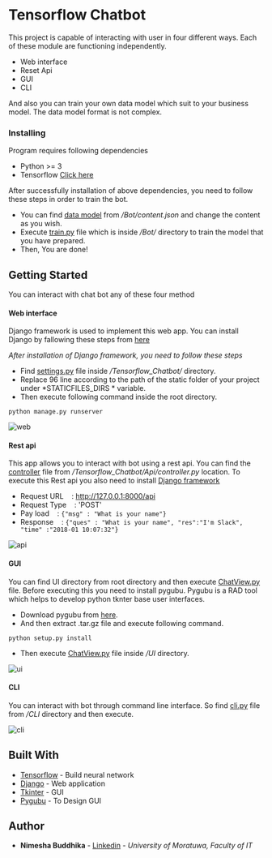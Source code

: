 # Tensorflow Chatbot

This project is capable of interacting with user in four different ways. Each of these module are functioning independently.

* Web interface
* Reset Api
* GUI
* CLI

And also you can train your own data model which suit to your business model. The data model format is not complex. 

### Installing

Program requires following dependencies

* Python >= 3
* Tensorflow [Click here](https://www.tensorflow.org/install/)

After successfully installation of above dependencies, you need to follow these steps in order to train the bot. 

* You can find [data model](https://github.com/nimeshabuddhika/Tensorflow-Chatbot/blob/master/Bot/content.json) from */Bot/content.json* and change the content as you wish. 
* Execute [train.py](https://github.com/nimeshabuddhika/Tensorflow-Chatbot/blob/master/Bot/train.py) file which is inside */Bot/* directory to train the model that you have prepared.
* Then, You are done!


## Getting Started

You can interact with chat bot any of these four method

#### Web interface
Django framework is used to implement this web app. You can install Django by fallowing these steps from [here](https://www.djangoproject.com/download/)

*After installation of Django framework, you need to follow these steps*

* Find [settings.py](https://github.com/nimeshabuddhika/Tensorflow-Chatbot/blob/master/Tensorflow_Chatbot/settings.py) file inside */Tensorflow_Chatbot/* directory.
* Replace 96 line according to the path of the static folder of your project under *STATICFILES_DIRS * variable. 
* Then execute following command inside the root directory.

```
python manage.py runserver
```

![web](https://user-images.githubusercontent.com/7195953/34638687-2e3b728c-f2f7-11e7-9843-0e0992c2c1d3.PNG)

#### Rest api
This app allows you to interact with bot using a rest api. You can find the [controller](https://github.com/nimeshabuddhika/Tensorflow-Chatbot/blob/master/Tensorflow_Chatbot/Api/controller.py) file from */Tensorflow_Chatbot/Api/controller.py* location. To execute this Rest api you also need to install [Django framework](https://www.djangoproject.com/download/) 


* Request URL     &nbsp;&nbsp;&nbsp;: http://127.0.0.1:8000/api
* Request Type    &nbsp;&nbsp;&nbsp;: 'POST'
* Pay load        &nbsp;&nbsp;&nbsp;: ```{"msg" : "What is your name"}```
* Response        &nbsp;&nbsp;&nbsp;: ```{"ques" : "What is your name", "res":"I'm Slack", "time" :"2018-01 10:07:32"}```


![api](https://user-images.githubusercontent.com/7195953/34638814-b46d1cbe-f2f9-11e7-916b-b79ef0eeff0c.PNG)

#### GUI

You can find UI directory from root directory and then execute [ChatView.py](https://github.com/nimeshabuddhika/Tensorflow-Chatbot/blob/master/UI/ChatView.py) file. Before executing this you need to install pygubu. Pygubu is a RAD tool which helps to develop python tknter base user interfaces.
* Download pygubu from [here](https://pypi.python.org/pypi/pygubu).
* And then extract .tar.gz file and execute following command.

```
python setup.py install
```
* Then execute [ChatView.py](https://github.com/nimeshabuddhika/Tensorflow-Chatbot/blob/master/UI/ChatView.py) file inside */UI* directory.

![ui](https://user-images.githubusercontent.com/7195953/34639820-4645c196-f30d-11e7-881a-ffb51ace6341.PNG)


#### CLI

You can interact with bot through command line interface. So find [cli.py](https://github.com/nimeshabuddhika/Tensorflow-Chatbot/blob/master/CLI/cli.py) file from */CLI* directory and then execute.

![cli](https://user-images.githubusercontent.com/7195953/34639005-60870836-f2fd-11e7-8f73-ed0d100b5521.PNG)


## Built With

* [Tensorflow](https://www.tensorflow.org/get_started/) - Build neural network
* [Django](https://www.djangoproject.com/) - Web application
* [Tkinter](https://wiki.python.org/moin/TkInter) - GUI
* [Pygubu](https://pypi.python.org/pypi/pygubu) - To Design GUI

## Author

* **Nimesha Buddhika** - [Linkedin](https://www.linkedin.com/in/nimeshabuddhika/) - *University of Moratuwa, Faculty of IT*


